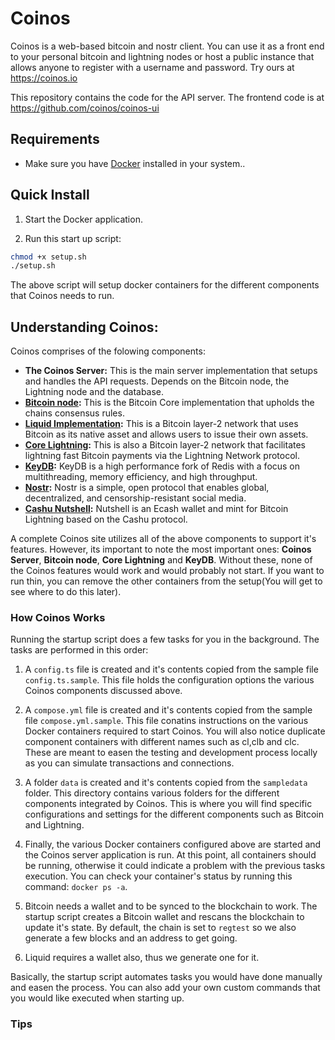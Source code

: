 # Coinos

Coinos is a web-based bitcoin and nostr client. You can use it as a front end to your personal bitcoin and lightning nodes or host a public instance that allows anyone to register with a username and password. Try ours at https://coinos.io

This repository contains the code for the API server. The frontend code is at <a href="https://github.com/coinos/coinos-ui">https://github.com/coinos/coinos-ui</a>

## Requirements

- Make sure you have <a href="https://docs.docker.com/get-docker/">Docker</a> installed in your system..

## Quick Install

1. Start the Docker application.

2. Run this start up script:
```bash
chmod +x setup.sh
./setup.sh
```

The above script will setup docker containers for the different components that Coinos needs to run.

## Understanding Coinos:

Coinos comprises of the folowing components:
- **The Coinos Server:** This is the main server implementation that setups and handles the API requests. Depends on the Bitcoin node, the Lightning node and the database.
- **[Bitcoin node](https://github.com/bitcoin/bitcoin):** This is the Bitcoin Core implementation that upholds the chains consensus rules.
- **[Liquid Implementation](https://liquid.net/):** This is a Bitcoin layer-2 network that uses Bitcoin as its native asset and allows users to issue their own assets.
- **[Core Lightning](https://docs.corelightning.org/docs/home):** This is also a Bitcoin layer-2 network that facilitates lightning fast Bitcoin payments via the Lightning Network protocol.
- **[KeyDB](https://docs.keydb.dev/):** KeyDB is a high performance fork of Redis with a focus on multithreading, memory efficiency, and high throughput.
- **[Nostr](https://nostr.com/):** Nostr is a simple, open protocol that enables global, decentralized, and censorship-resistant social media.
- **[Cashu Nutshell](https://github.com/cashubtc/nutshell):** Nutshell is an Ecash wallet and mint for Bitcoin Lightning based on the Cashu protocol.

A complete Coinos site utilizes all of the above components to support it's features. However, 
its important to note the most important ones: **Coinos Server**, **Bitcoin node**, **Core Lightning** and **KeyDB**. Without these, 
none of the Coinos features would work and would probably not start. If you want to run thin, you can remove the other containers 
from the setup(You will get to see where to do this later). 

### How Coinos Works

Running the startup script does a few tasks for you in the background. The tasks are performed in this order:

1. A `config.ts` file is created and it's contents copied from the sample file `config.ts.sample`. This file holds the configuration options 
the various Coinos components discussed above.

2. A `compose.yml` file is created and it's contents copied from the sample file `compose.yml.sample`. This file conatins instructions 
on the various Docker containers required to start Coinos. You will also notice duplicate component containers with different names such as cl,clb and clc. These are meant to easen the testing and development process locally as you can simulate transactions and connections.

3. A folder `data` is created and it's contents copied from the `sampledata` folder. This directory contains various folders for the different components integrated by Coinos. This is where you will find specific configurations and settings for the different components such as Bitcoin and Lightning.

4. Finally, the various Docker containers configured above are started  and the Coinos server application is run. At this point, all containers should be running, otherwise it could indicate a problem with the previous tasks execution. You can check your container's status by running this command: `docker ps -a`.

5. Bitcoin needs a wallet and to be synced to the blockchain to work. The startup script creates a Bitcoin wallet and rescans the blockchain to update it's state. By default, the chain is set to `regtest` so we also generate a few blocks and an address to get going.

6. Liquid requires a wallet also, thus we generate one for it.

Basically, the startup script automates tasks you would have done manually and easen the process. You can also add your own custom commands that you would like executed when starting up.

### Tips
